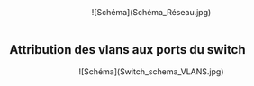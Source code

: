<center>
  ![Schéma](Schéma_Réseau.jpg)
</center>
</br>

## Attribution des vlans aux ports du switch
<center>
 ![Schéma](Switch_schema_VLANS.jpg)
</center>

